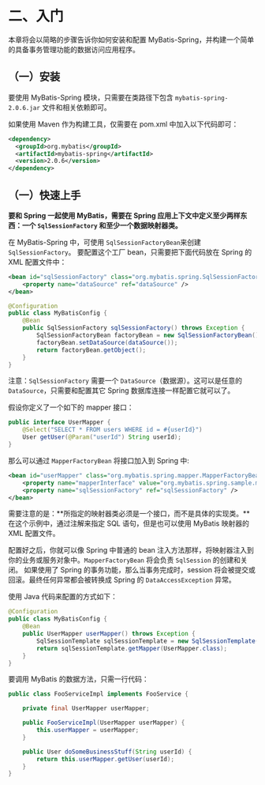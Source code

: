 # 二、入门

本章将会以简略的步骤告诉你如何安装和配置 MyBatis-Spring，并构建一个简单的具备事务管理功能的数据访问应用程序。

## （一）安装

要使用 MyBatis-Spring 模块，只需要在类路径下包含 `mybatis-spring-2.0.6.jar` 文件和相关依赖即可。

如果使用 Maven 作为构建工具，仅需要在 pom.xml 中加入以下代码即可：

```xml
<dependency>
  <groupId>org.mybatis</groupId>
  <artifactId>mybatis-spring</artifactId>
  <version>2.0.6</version>
</dependency>
```

## （一）快速上手

**要和 Spring 一起使用 MyBatis，需要在 Spring 应用上下文中定义至少两样东西：一个 `SqlSessionFactory` 和至少一个数据映射器类。**

在 MyBatis-Spring 中，可使用 `SqlSessionFactoryBean`来创建 `SqlSessionFactory`。 要配置这个工厂 bean，只需要把下面代码放在 Spring 的 XML 配置文件中：

```xml
<bean id="sqlSessionFactory" class="org.mybatis.spring.SqlSessionFactoryBean">
    <property name="dataSource" ref="dataSource" />
</bean>
```

```java
@Configuration
public class MyBatisConfig {
    @Bean
    public SqlSessionFactory sqlSessionFactory() throws Exception {
        SqlSessionFactoryBean factoryBean = new SqlSessionFactoryBean();
        factoryBean.setDataSource(dataSource());
        return factoryBean.getObject();
    }
}
```

注意：`SqlSessionFactory` 需要一个 `DataSource`（数据源）。这可以是任意的 `DataSource`，只需要和配置其它 Spring 数据库连接一样配置它就可以了。

假设你定义了一个如下的 mapper 接口：

```java
public interface UserMapper {
    @Select("SELECT * FROM users WHERE id = #{userId}")
    User getUser(@Param("userId") String userId);
}
```

那么可以通过 `MapperFactoryBean` 将接口加入到 Spring 中:

```xml
<bean id="userMapper" class="org.mybatis.spring.mapper.MapperFactoryBean">
    <property name="mapperInterface" value="org.mybatis.spring.sample.mapper.UserMapper" />
    <property name="sqlSessionFactory" ref="sqlSessionFactory" />
</bean>
```

需要注意的是：**所指定的映射器类必须是一个接口，而不是具体的实现类。**在这个示例中，通过注解来指定 SQL 语句，但是也可以使用 MyBatis 映射器的 XML 配置文件。

配置好之后，你就可以像 Spring 中普通的 bean 注入方法那样，将映射器注入到你的业务或服务对象中。`MapperFactoryBean` 将会负责 `SqlSession` 的创建和关闭。 如果使用了 Spring 的事务功能，那么当事务完成时，session 将会被提交或回滚。最终任何异常都会被转换成 Spring 的 `DataAccessException` 异常。

使用 Java 代码来配置的方式如下：

```java
@Configuration
public class MyBatisConfig {
    @Bean
    public UserMapper userMapper() throws Exception {
        SqlSessionTemplate sqlSessionTemplate = new SqlSessionTemplate(sqlSessionFactory());
        return sqlSessionTemplate.getMapper(UserMapper.class);
    }
}
```

要调用 MyBatis 的数据方法，只需一行代码：

```java
public class FooServiceImpl implements FooService {

    private final UserMapper userMapper;

    public FooServiceImpl(UserMapper userMapper) {
        this.userMapper = userMapper;
    }

    public User doSomeBusinessStuff(String userId) {
        return this.userMapper.getUser(userId);
    }
}
```